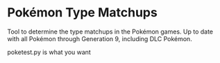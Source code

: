 # Pokémon Type Matchups
Tool to determine the type matchups in the Pokémon games. Up to date with all Pokémon through Generation 9, including DLC Pokémon.


poketest.py is what you want
